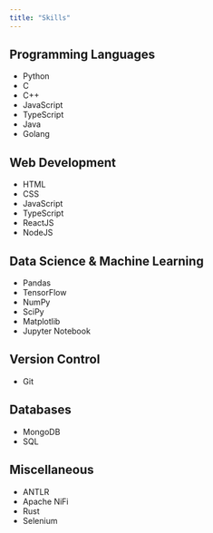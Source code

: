 ```yaml
---
title: "Skills"
---
```


## Programming Languages

- Python
- C
- C++
- JavaScript
- TypeScript
- Java
- Golang

## Web Development

- HTML
- CSS
- JavaScript
- TypeScript
- ReactJS
- NodeJS

## Data Science & Machine Learning

- Pandas
- TensorFlow
- NumPy
- SciPy
- Matplotlib
- Jupyter Notebook

## Version Control

- Git

## Databases

- MongoDB
- SQL

## Miscellaneous

- ANTLR
- Apache NiFi
- Rust
- Selenium
